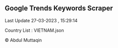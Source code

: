 

## Google Trends Keywords Scraper 
 
Last Update 27-03-2023 , 15:29:14

Country List :
VIETNAM.json



© Abdul Muttaqin 

